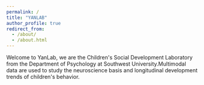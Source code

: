 ```yaml
---
permalink: /
title: "YANLAB"
author_profile: true
redirect_from: 
  - /about/
  - /about.html
---
```


Welcome to YanLab, we are the Children's Social Development Laboratory from the Department of Psychology at Southwest University.Multimodal data are used to study the neuroscience basis and longitudinal development trends of children's behavior.

